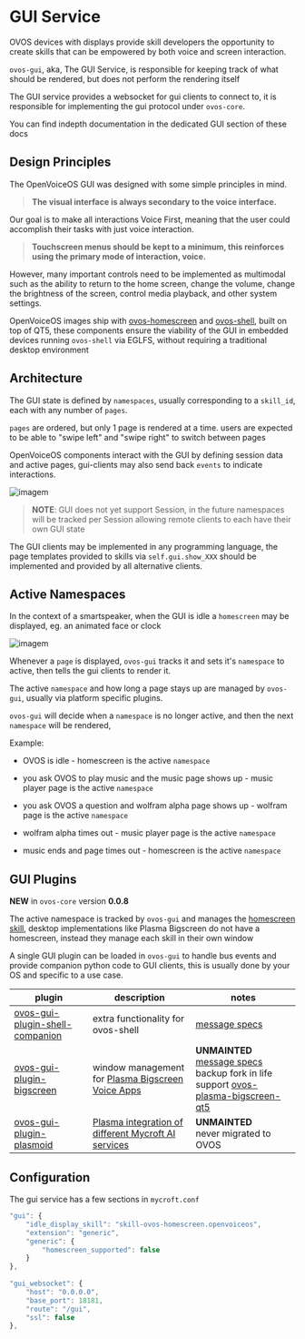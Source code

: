 # GUI Service

OVOS devices with displays provide skill developers the opportunity to create skills that can be empowered by both voice
and screen interaction.

`ovos-gui`, aka, The GUI Service, is responsible for keeping track of what should be rendered, but does not perform the
rendering itself

The GUI service provides a websocket for gui clients to connect to, it is responsible for implementing the gui protocol
under `ovos-core`.

You can find indepth documentation in the dedicated GUI section of these docs

## Design Principles

The OpenVoiceOS GUI was designed with some simple principles in mind.

> **The visual interface is always secondary to the voice interface.**

Our goal is to make all interactions Voice First, meaning that the user could accomplish their tasks with just voice interaction.

> **Touchscreen menus should be kept to a minimum, this reinforces using the primary mode of interaction, voice.**

However, many important controls need to be implemented as multimodal such as the ability to return to the home screen, change the volume, change the brightness of the screen, control media playback, and other system settings.

OpenVoiceOS images ship with [ovos-homescreen](https://github.com/OpenVoiceOS/skill-ovos-homescreen) and [ovos-shell](https://openvoiceos.github.io/ovos-technical-manual/shell), built on top of QT5, these components ensure the viability of the GUI in embedded devices running `ovos-shell` via EGLFS, without requiring a traditional desktop environment

## Architecture

The GUI state is defined by `namespaces`, usually corresponding to a `skill_id`, each with any number
of `pages`. 

`pages` are ordered, but only 1 page is rendered at a time. users are expected to be able to "swipe left" and "swipe right" to switch between pages

OpenVoiceOS components interact with the GUI by defining session data and active pages, gui-clients may also send
back `events` to indicate interactions.

![imagem](https://github.com/OpenVoiceOS/ovos-technical-manual/assets/33701864/69c653dc-9bad-4a3a-bd43-efefb938f650)

> **NOTE**: GUI does not yet support Session, in the future namespaces will be tracked per Session allowing remote clients to each have their own GUI state

The GUI clients may be implemented in any programming language, the page templates provided to skills via `self.gui.show_XXX` should be implemented and provided by all alternative clients.

## Active Namespaces

In the context of a smartspeaker, when the GUI is idle a `homescreen` may be displayed, eg. an animated face or clock

![imagem](https://github.com/OpenVoiceOS/ovos-technical-manual/assets/33701864/25a2725a-271b-469d-822a-148b4fdfa30e)

Whenever a `page` is displayed, `ovos-gui` tracks it and sets it's `namespace` to active, then tells the gui clients to render it.

The active `namespace` and how long a page stays up are managed by `ovos-gui`, usually via platform specific plugins. 

`ovos-gui` will decide when a `namespace` is no longer active, and then the next `namespace` will be rendered, 

Example: 

- OVOS is idle - homescreen is the active `namespace`

- you ask OVOS to play music and the music page shows up - music player page is the active `namespace`

- you ask OVOS a question and wolfram alpha page shows up - wolfram page is the active `namespace`

- wolfram alpha times out - music player page is the active `namespace`

- music ends and page times out - homescreen is the active `namespace`

## GUI Plugins

**NEW** in `ovos-core` version **0.0.8**

The active namespace is tracked by `ovos-gui` and manages
the [homescreen skill](https://github.com/OpenVoiceOS/skill-ovos-homescreen), desktop implementations like Plasma
Bigscreen do not have a homescreen, instead they manage each skill in their own window

A single GUI plugin can be loaded in `ovos-gui` to handle bus events and provide companion python code to GUI clients,
this is usually done by your OS and specific to a use case.

| plugin                                                                                            | description                                                                                                                                       | notes                                                                                                                                                                                                                 |
|---------------------------------------------------------------------------------------------------|---------------------------------------------------------------------------------------------------------------------------------------------------|-----------------------------------------------------------------------------------------------------------------------------------------------------------------------------------------------------------------------|
| [ovos-gui-plugin-shell-companion](https://github.com/OpenVoiceOS/ovos-gui-plugin-shell-companion) | extra functionality for ovos-shell                                                                                                                | [message specs](https://openvoiceos.github.io/message_spec/shell)                                                                                                                                                     |
| [ovos-gui-plugin-bigscreen](https://github.com/OVOSHatchery/ovos-gui-plugin-bigscreen)            | window management for [Plasma Bigscreen](https://invent.kde.org/plasma/plasma-bigscreen) [Voice Apps](https://plasma-bigscreen.org/docs/develop/) | **UNMAINTED** <br> [message specs](https://openvoiceos.github.io/message_spec/gui_bigscreen/) <br> backup fork in life support [ovos-plasma-bigscreen-qt5](https://github.com/OVOSHatchery/ovos-plasma-bigscreen-qt5) |
| [ovos-gui-plugin-plasmoid](https://github.com/OVOSHatchery/ovos-gui-plugin-plasmoid)              | [Plasma integration of different Mycroft AI services](https://invent.kde.org/utilities/mycroft-plasmoid)                                          | **UNMAINTED** <br> never migrated to OVOS                                                                                                                                                                             |


## Configuration

The gui service has a few sections in `mycroft.conf`

```javascript
"gui": {
    "idle_display_skill": "skill-ovos-homescreen.openvoiceos",
    "extension": "generic",
    "generic": {
        "homescreen_supported": false
    }
},
  
"gui_websocket": {
    "host": "0.0.0.0",
    "base_port": 18181,
    "route": "/gui",
    "ssl": false
},
```
